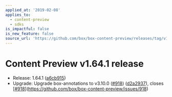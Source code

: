 ```yaml
---
applied_at: '2019-02-08'
applies_to:
  - content-preview
  - sdks
is_impactful: false
is_new_feature: false
source_url: 'https://github.com/box/box-content-preview/releases/tag/v1.64.1'
---
```


# Content Preview v1.64.1 release


* Release: 1.64.1 ([a6cb915](https://github.com/box/box-content-preview/commit[a6cb915](https://github.com/box/box-content-preview/commit/a6cb915)))
* Upgrade: Upgrade box-annotations to v3.10.0 ([#918](https://github.com/box/box-content-preview/pull/918)) ([d2a2937](https://github.com/box/box-content-preview/commit[d2a2937](https://github.com/box/box-content-preview/commit/d2a2937))), closes [[#918](https://github.com/box/box-content-preview/pull/918)](https://github.com/box/box-content-preview/issues/918)



